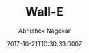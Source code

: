 ---
title: Wall-E
github: https://github.com/abhn/Wall-E
demo: https://wall-e-jekyll.github.io/
author: Abhishek Nagekar
ssg:
  - Jekyll
cms:
  - No Cms
date: 2017-10-21T10:30:33.000Z
github_branch: master
description: >-
  A modern jekyll theme with grid frontpage, beautiful typography, mobile
  responsive, made with Semantic UI
stale: true
---